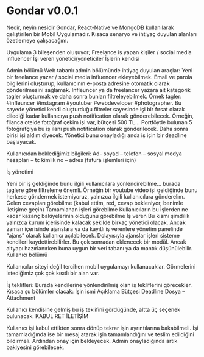 # Gondar v0.0.1

Nedir, neyin nesidir
Gondar, React-Native ve MongoDB kullanılarak geliştirilen bir Mobil Uygulamadır.
Kısaca senaryo ve ihtiyaç duyulan alanları özetlemeye çalışacağım.

Uygulama 3 bileşenden oluşuyor;
Freelance iş yapan kişiler / social media influencer
İşi veren yönetici/yöneticiler
İşlerin kendisi

Admin bölümü
Web tabanlı admin bölümünde ihtiyaç duyulan araçlar:
Yeni bir freelance yazar / social media influencer ekleyebilmek. 
Email ve parola bilgilerini oluşturup, kullanıcının e-posta adresine otomatik olarak gönderilmesini sağlamak.
Infleuncer ya da freelancer yazara ait kategorik tagler oluşturmak ve daha sonra bunları filtreleyebilmek. Örnek tagler: #infleuncer #instagram #youtuber #webdeveloper #photographer. Bu sayede yönetici kendi oluşturduğu filtreler sayesinde işi bir fırsat olarak dilediği kadar kullanıcıya push notification olarak gönderebilecek. Örneğin, filanca otelde fotoğraf çekim işi var, bütçesi 500 TL…  Portföyde bulunan 5 fotoğrafçıya bu iş ilanı push notification olarak gönderilecek. Daha sonra birisi işi aldım diyecek. Yönetici bunu onayladığı anda iş için bir deadline başlayacak.

Kullanıcıdan beklediğimiz bilgileri:
Ad- soyad – telefon – sosyal medya hesapları – tc kimlik no – adres (fatura işlemleri için)

İş yönetimi

Yeni bir iş geldiğinde bunu ilgili kullanıcılara yönlendirebilme… burada taglere göre filtreleme önemli. Örneğin bir youtube video işi geldiğinde bunu herkese göndermek istemiyoruz, yalnızca ilgili kullanıcılara gönderelim.
Gelen cevapları görebilme (kabul ettim, red, cevap bekleniyor, benimle iletişime geçin)
Tamamlanan işleri görebilme
Kullanıcıların bu işlerden ne kadar kazanç bakiyelerinin olduğunu görebilme
İş veren
Bu kısmı şimdilik yalnızca kurum içerisinde kalacak şekilde birkaç yönetici olacak. Ancak zaman içerisinde ajanslara ya da kayıtlı iş verenlere yönetim panelinde “ajans” olarak kullanıcı açılabilecek. Dolayısıyla ajanslar işleri sisteme kendileri kaydettirebilirler. Bu çok sonradan eklenecek bir modül. Ancak altyapı hazırlanırken buna uygun bir veri tabanı ya da mantık düşünülebilir.
Kullanıcı bölümü

Kullanıcılar siteyi değil tercihen mobil uygulamayı kullanacaklar. Görmelerini istediğimiz çok çok kısıtlı bir alan var.

İş teklifleri: Burada kendilerine yönlendirilmiş olan iş tekliflerini görecekler. Kısaca şu bölümler olacak:
İşin ismi
Açıklama
Bütçesi
Deadline
Dosya – Attachment

Kullanıcı kendisine gelmiş bu iş teklifini gördüğünde, altta üç seçenek bulunacak:
KABUL
RET
İLETİŞİM

Kullanıcı işi kabul ettikten sonra dönüp tekrar işin ayrıntılarına bakabilmeli. İşi tamamladığında ise bir mesaj atarak işin tamamlandığını ve teslim edildiğini bildirmeli. Ardından onay için bekleyecek. Admin onayladığında artık bakiyesini görebilecek.

